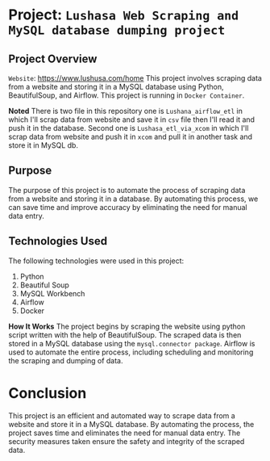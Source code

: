 # Project: `Lushasa Web Scraping and MySQL database dumping project`

## Project Overview
`Website`: https://www.lushusa.com/home
This project involves scraping data from a website and storing it in a MySQL database using Python,  BeautifulSoup, and Airflow. This project is running in `Docker Container`.

**Noted**
There is two file in this repository one is `Lushana_airflow_etl` in which I'll scrap data from website and save it in `csv` file then I'll read it and push it in the database. Second one is `Lushasa_etl_via_xcom` in which I'll scrap data from website and push it in `xcom` and pull it in another task and store it in MySQL db.


## Purpose
The purpose of this project is to automate the process of scraping data from a website and storing it in a database. By automating this process, we can save time and improve accuracy by eliminating the need for manual data entry.

## Technologies Used
The following technologies were used in this project:

1. Python
2. Beautiful Soup
3. MySQL Workbench
4. Airflow
5. Docker

**How It Works**
The project begins by scraping the website using python script written with the help of BeautifulSoup. The scraped data is then stored in a MySQL database using the `mysql.connector package`. Airflow is used to automate the entire process, including scheduling and monitoring the scraping and dumping of data.

# Conclusion
This project is an efficient and automated way to scrape data from a website and store it in a MySQL database. By automating the process, the project saves time and eliminates the need for manual data entry. The security measures taken ensure the safety and integrity of the scraped data.